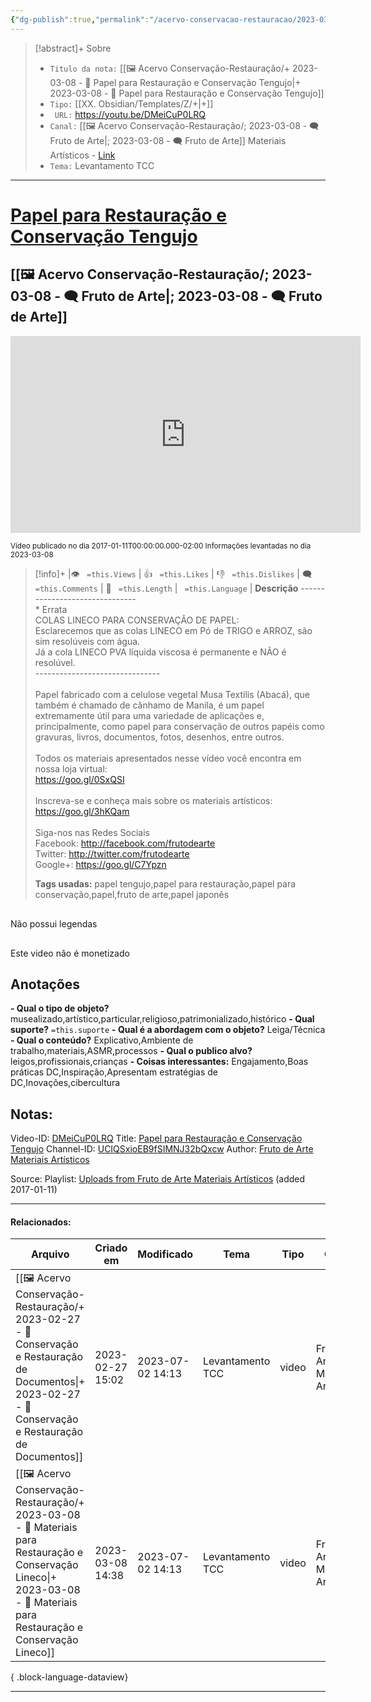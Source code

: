 ```yaml
---
{"dg-publish":true,"permalink":"/acervo-conservacao-restauracao/2023-03-08-papel-para-restauracao-e-conservacao-tengujo/","tags":["🖼️/🎥️"]}
---
```



>[!abstract]+ Sobre
>- `Titulo da nota:`  [[🖼️ Acervo Conservação-Restauração/+ 2023-03-08   -  🎥️ Papel para Restauração e Conservação Tengujo\|+ 2023-03-08   -  🎥️ Papel para Restauração e Conservação Tengujo]]
>- `Tipo:`  [[XX. Obsidian/Templates/Z/+\|+]]
>- ` URL:`  https://youtu.be/DMeiCuP0LRQ
>- `Canal:` [[🖼️ Acervo Conservação-Restauração/; 2023-03-08 - 🗨️ Fruto de Arte\|; 2023-03-08 - 🗨️ Fruto de Arte]] Materiais Artísticos - [Link](http://www.youtube.com/@frutodearte)
>- `Tema:`  Levantamento TCC
***

# [Papel para Restauração e Conservação Tengujo](https://youtu.be/DMeiCuP0LRQ)
## [[🖼️ Acervo Conservação-Restauração/; 2023-03-08 - 🗨️ Fruto de Arte\|; 2023-03-08 - 🗨️ Fruto de Arte]]

<center><iframe width="560" height="315" src="https://www.youtube.com/embed/DMeiCuP0LRQ" title="YouTube video player" frameborder="0" allow="accelerometer; autoplay; clipboard-write; encrypted-media; gyroscope; picture-in-picture" allowfullscreen></iframe></center>

<small> Vídeo publicado no dia 2017-01-11T00:00:00.000-02:00 </small> 
<small>Informações levantadas no dia 2023-03-08 </small>


>[!info]+ |👁️ ` =this.Views` | 👍 ` =this.Likes`  | 👎 ` =this.Dislikes` | 🗨️  ` =this.Comments` | 🎥️ ` =this.Length` | ` =this.Language` |
>**Descrição**
> -------------------------------<br>* Errata<br>COLAS LINECO PARA CONSERVAÇÃO DE PAPEL:<br>Esclarecemos que as colas LINECO em Pó de TRIGO e ARROZ, são sim resolúveis com água.<br>Já a cola LINECO PVA líquida viscosa é permanente e NÃO é resolúvel.<br>-------------------------------<br><br>Papel fabricado com a celulose vegetal Musa Textilis (Abacá), que também é chamado de cânhamo de Manila, é um papel extremamente útil para uma variedade de aplicações e, principalmente, como papel para conservação de outros papéis como gravuras, livros, documentos, fotos, desenhos, entre outros.<br><br>Todos os materiais apresentados nesse vídeo você encontra em nossa loja virtual:<br>https://goo.gl/0SxQSI<br><br>Inscreva-se e conheça mais sobre os materiais artísticos:<br>https://goo.gl/3hKQam<br><br>Siga-nos nas Redes Sociais<br>Facebook: http://facebook.com/frutodearte<br>Twitter: http://twitter.com/frutodearte<br>Google+: https://goo.gl/C7Ypzn
> 
> **Tags usadas:** papel tengujo,papel para restauração,papel para conservação,papel,fruto de arte,papel japonês


<p><span><div data-callout-metadata="" data-callout-fold="" data-callout="failure" class="callout node-insert-event"><div class="callout-title"><div class="callout-icon"><svg width="16" height="16"></svg></div><div class="callout-title-inner">Não possui legendas</div></div></div></span></p>

<p><span><div data-callout-metadata="" data-callout-fold="" data-callout="failure" class="callout node-insert-event"><div class="callout-title"><div class="callout-icon"><svg width="16" height="16"></svg></div><div class="callout-title-inner">Este video não é monetizado</div></div></div></span></p>




## Anotações
**- Qual o tipo de objeto?** 
	musealizado,artístico,particular,religioso,patrimonializado,histórico
**- Qual suporte?**
	`=this.suporte`
**- Qual é a abordagem com o objeto?**
	Leiga/Técnica
**- Qual o conteúdo?**
	Explicativo,Ambiente de trabalho,materiais,ASMR,processos
**- Qual o publico alvo?**
	leigos,profissionais,crianças
**- Coisas interessantes:**
	Engajamento,Boas práticas DC,Inspiração,Apresentam estratégias de DC,Inovações,cibercultura

## Notas:

Video-ID: <a target='_blank' href='https://youtu.be/DMeiCuP0LRQ'>DMeiCuP0LRQ</a>
Title: <a target='_blank' href='https://youtu.be/DMeiCuP0LRQ'>Papel para Restauração e Conservação Tengujo</a>
Channel-ID: <a target='_blank' href='https://www.youtube.com/channel/UCIQSxioEB9fSIMNJ32bQxcw'>UCIQSxioEB9fSIMNJ32bQxcw</a>
Author: <a target='_blank' href='https://www.youtube.com/channel/UCIQSxioEB9fSIMNJ32bQxcw'>Fruto de Arte Materiais Artísticos</a>


Source: Playlist: <a target='_blank' href='https://www.youtube.com/playlist?list=UUIQSxioEB9fSIMNJ32bQxcw'>Uploads from Fruto de Arte Materiais Artísticos</a> (added 2017-01-11)



***
#### Relacionados:
| Arquivo                                                                                                                                                                                | Criado em        | Modificado       | Tema             | Tipo  | Canal                              |
| -------------------------------------------------------------------------------------------------------------------------------------------------------------------------------------- | ---------------- | ---------------- | ---------------- | ----- | ---------------------------------- |
| [[🖼️ Acervo Conservação-Restauração/+ 2023-02-27   -  🎥️ Conservação e Restauração de Documentos\|+ 2023-02-27   -  🎥️ Conservação e Restauração de Documentos]]                 | 2023-02-27 15:02 | 2023-07-02 14:13 | Levantamento TCC | video | Fruto de Arte Materiais Artísticos |
| [[🖼️ Acervo Conservação-Restauração/+ 2023-03-08   -  🎥️ Materiais para Restauração e Conservação Lineco\|+ 2023-03-08   -  🎥️ Materiais para Restauração e Conservação Lineco]] | 2023-03-08 14:38 | 2023-07-02 14:13 | Levantamento TCC | video | Fruto de Arte Materiais Artísticos |

{ .block-language-dataview}
***